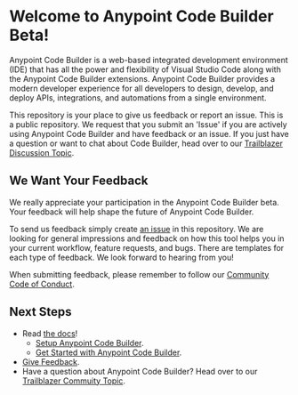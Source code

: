 # Welcome to Anypoint Code Builder Beta!

Anypoint Code Builder is a web-based integrated development environment (IDE) that has all the power and flexibility of Visual Studio Code along with the Anypoint Code Builder extensions. Anypoint Code Builder provides a modern developer experience for all developers to design, develop, and deploy APIs, integrations, and automations from a single environment.

This repository is your place to give us feedback or report an issue. This is a public repository. We request that you submit an 'Issue' if you are actively using Anypoint Code Builder and have feedback or an issue. If you just have a question or want to chat about Code Builder, head over to our [Trailblazer Discussion Topic](https://trailhead.salesforce.com/trailblazer-community/topics/mulesoftanypointcodebuilder?sort=LAST_MODIFIED_DATE_DESC).

## We Want Your Feedback

We really appreciate your participation in the Anypoint Code Builder beta. Your feedback will help shape the future of Anypoint Code Builder.

To send us feedback simply create [an issue](https://github.com/forcedotcom/try-acb-feedback/issues) in this repository. We are looking for general impressions and feedback on how this tool helps you in your current workflow, feature requests, and bugs. There are templates for each type of feedback. We look forward to hearing from you!

When submitting feedback, please remember to follow our [Community Code of Conduct](CODE_OF_CONDUCT.adoc).

## Next Steps

* Read [the docs](https://beta.docs.mulesoft.com/beta-code-builder/anypoint-code-builder/)!
    * [Setup Anypoint Code Builder](https://beta.docs.mulesoft.com/beta-code-builder/anypoint-code-builder/setup).
    * [Get Started with Anypoint Code Builder](https://beta.docs.mulesoft.com/beta-code-builder/anypoint-code-builder/get-started).
* [Give Feedback](https://github.com/forcedotcom/try-acb-feedback/issues).
* Have a question about Anypoint Code Builder? Head over to our [Trailblazer Commuity Topic](https://trailhead.salesforce.com/trailblazer-community/topics/mulesoftanypointcodebuilder?sort=LAST_MODIFIED_DATE_DESC).
